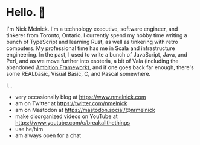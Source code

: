 # Hello. 👋

I'm Nick Melnick. I'm a technology executive, software engineer, and tinkerer from Toronto, Ontario. I currently spend my hobby time writing a bunch of TypeScript and learning Rust, as well as tinkering with retro computers. My professional time has me in Scala and infrastructure engineering. In the past, I used to write a bunch of JavaScript, Java, and Perl, and as we move further into esoteria, a bit of Vala (including the abandoned [Ambition Framework](https://github.com/ambitionframework)), and if one goes back far enough, there's some REALbasic, Visual Basic, C, and Pascal somewhere.

I...

- very occasionally blog at https://www.nmelnick.com
- am on Twitter at https://twitter.com/nmelnick
- am on Mastodon at <a href="https://mastodon.social/@nrmelnick" rel="me">https://mastodon.social/@nrmelnick</a>
- make disorganized videos on YouTube at https://www.youtube.com/c/breakallthethings
- use he/him
- am always open for a chat
